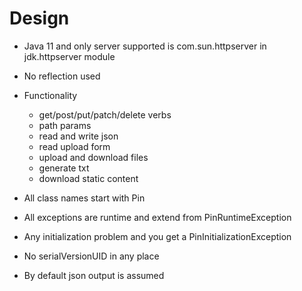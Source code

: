 # Design

* Java 11 and only server supported is com.sun.httpserver in jdk.httpserver module
* No reflection used
* Functionality
  * get/post/put/patch/delete verbs
  * path params
  * read and write json
  * read upload form
  * upload and download files
  * generate txt
  * download static content
  
* All class names start with Pin
* All exceptions are runtime and extend from PinRuntimeException
* Any initialization problem and you get a PinInitializationException
* No serialVersionUID in any place
* By default json output is assumed

